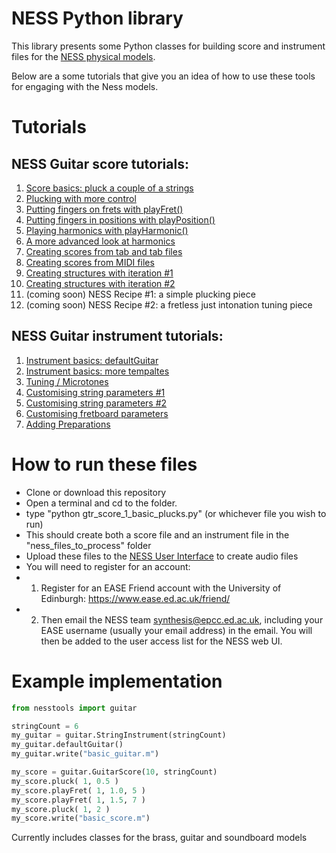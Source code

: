 # NESS Python library

This library presents some Python classes for building score and instrument files for the [NESS physical models](http://ness.music.ed.ac.uk).

Below are a some tutorials that give you an idea of how to use these tools for engaging with the Ness models.


# Tutorials

## NESS Guitar score tutorials:
1. [Score basics: pluck a couple of a strings](https://tommmmudd.github.io/ness-tools/tutorials/tutorial1)
2. [Plucking with more control](https://tommmmudd.github.io/ness-tools/tutorials/tutorial2)
3. [Putting fingers on frets with playFret()](https://tommmmudd.github.io/ness-tools/tutorials/tutorial3)
4. [Putting fingers in positions with playPosition()](https://tommmmudd.github.io/ness-tools/tutorials/tutorial4)
5. [Playing harmonics with playHarmonic()](https://tommmmudd.github.io/ness-tools/tutorials/tutorial5)
6. [A more advanced look at harmonics](https://tommmmudd.github.io/ness-tools/tutorials/tutorial6)
7. [Creating scores from tab and tab files](https://tommmmudd.github.io/ness-tools/tutorials/tutorial7)
8. [Creating scores from MIDI files](https://tommmmudd.github.io/ness-tools/tutorials/tutorial8)
9. [Creating structures with iteration #1](https://tommmmudd.github.io/ness-tools/tutorials/tutorial9)
10. [Creating structures with iteration #2](https://tommmmudd.github.io/ness-tools/tutorials/tutorial10)
11. (coming soon) NESS Recipe #1: a simple plucking piece
12. (coming soon) NESS Recipe #2: a fretless just intonation tuning piece

## NESS Guitar instrument tutorials:
1. [Instrument basics: defaultGuitar](https://tommmmudd.github.io/ness-tools/tutorials/instrument_tutorial1)
2. [Instrument basics: more tempaltes](https://tommmmudd.github.io/ness-tools/tutorials/instrument_tutorial2)
3. [Tuning / Microtones](https://tommmmudd.github.io/ness-tools/tutorials/instrument_tutorial3)
4. [Customising string parameters #1](https://tommmmudd.github.io/ness-tools/tutorials/instrument_tutorial4)
5. [Customising string parameters #2](https://tommmmudd.github.io/ness-tools/tutorials/instrument_tutorial5)
6. [Customising fretboard parameters](https://tommmmudd.github.io/ness-tools/tutorials/instrument_tutorial6)
7. [Adding Preparations](https://tommmmudd.github.io/ness-tools/tutorials/instrument_tutorial7)

# How to run these files
- Clone or download this repository
- Open a terminal and cd to the folder.
- type "python gtr_score_1_basic_plucks.py" (or whichever file you wish to run)
- This should create both a score file and an instrument file in the "ness_files_to_process" folder
- Upload these files to the [NESS User Interface](https://ness-frontend.eca.ed.ac.uk/) to create audio files
- You will need to register for an account:
- 1) Register for an EASE Friend account with the University of Edinburgh: https://www.ease.ed.ac.uk/friend/
- 2) Then email the NESS team synthesis@epcc.ed.ac.uk, including your EASE username (usually your email address) in the email.  You will then be added to the user access list for the NESS web UI.


# Example implementation

```python
from nesstools import guitar

stringCount = 6
my_guitar = guitar.StringInstrument(stringCount)
my_guitar.defaultGuitar()
my_guitar.write("basic_guitar.m")

my_score = guitar.GuitarScore(10, stringCount)       
my_score.pluck( 1, 0.5 )
my_score.playFret( 1, 1.0, 5 )
my_score.playFret( 1, 1.5, 7 )
my_score.pluck( 1, 2 )
my_score.write("basic_score.m")
```

Currently includes classes for the brass, guitar and soundboard models
